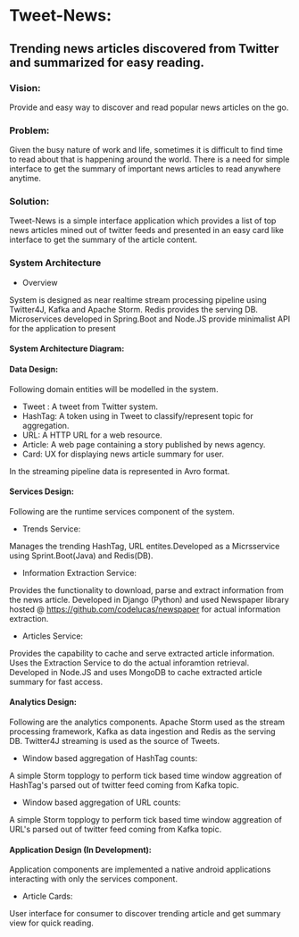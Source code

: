 # Tweet-News: 

## Trending news articles discovered from Twitter and summarized for easy reading.

### Vision:

Provide and easy way to discover and read popular news articles on the go.

### Problem:

Given the busy nature of work and life, sometimes it is difficult to find time to read about that is happening
around the world. There is a need for simple interface to get the summary of important news articles to read anywhere
anytime.

### Solution:
Tweet-News is a simple interface application which provides a list of top news articles mined out of twitter feeds
and presented in an easy card like interface to get the summary of the article content.

### System Architecture

* Overview

System is designed as near realtime stream processing pipeline using Twitter4J, Kafka and Apache Storm. Redis provides the serving DB. Microservices developed in Spring.Boot and Node.JS provide minimalist API for the application to present 

#### System Architecture Diagram:

#### Data Design:

Following domain entities will be modelled in the system.

* Tweet : A tweet from Twitter system.
* HashTag: A token using in Tweet to classify/represent topic for aggregation.
* URL: A HTTP URL for a web resource.
* Article: A web page containing a story published by news agency.
* Card: UX for displaying news article summary for user.

In the streaming pipeline data is represented in Avro format.

#### Services Design:

Following are the runtime services component of the system.

* Trends Service:

Manages the trending HashTag, URL entites.Developed as a Micrsservice using Sprint.Boot(Java) and Redis(DB).

* Information Extraction Service:

Provides the functionality to download, parse and extract information from the news article. Developed in Django (Python) and used Newspaper library hosted @ https://github.com/codelucas/newspaper for actual information extraction.

* Articles Service:

Provides the capability to cache and serve extracted article information. Uses the Extraction Service to do the actual inforamtion retrieval. Developed in Node.JS and uses MongoDB to cache extracted article summary for fast access.

#### Analytics Design:

Following are the analytics components. Apache Storm used as the stream processing framework, Kafka as data ingestion and Redis as the serving DB. Twitter4J streaming is used as the source of Tweets.

* Window based aggregation of HashTag counts:

A simple Storm topplogy to perform tick based time window aggreation of HashTag's parsed out of twitter feed coming from Kafka topic.

* Window based aggregation of URL counts:

A simple Storm topplogy to perform tick based time window aggreation of URL's parsed out of twitter feed coming from Kafka topic.

#### Application Design (In Development):

Application components are implemented a native android applications interacting with only the services component.

* Article Cards:

User interface for consumer to discover trending article and get summary view for quick reading.


 
